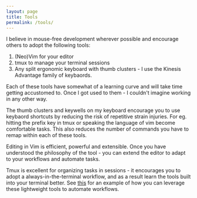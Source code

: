 ```yaml
---
layout: page
title: Tools
permalink: /tools/
---
```


I believe in mouse-free development wherever possible and encourage others to adopt the following tools:

1. (Neo)Vim for your editor
2. tmux to manage your terminal sessions
3. Any split ergonomic keyboard with thumb clusters - I use the Kinesis Advantage family of keybaords.

Each of these tools have somewhat of a learning curve and will take time getting accustomed to. Once I got used to them - I couldn't imagine working in any other way.

The thumb clusters and keywells on my keyboard encourage you to use keybaord shortcuts by reducing the risk of repetitive strain injuries. For eg. hitting the prefix key in tmux or speaking the language of vim become comfortable tasks. This also reduces the number of commands you have to remap within each of these tools.

Editing in Vim is efficient, powerful and extensible. Once you have understood the philosophy of the tool - you can extend the editor to adapt to your workflows and automate tasks.

Tmux is excellent for organizing tasks in sessions - it encourages you to adopt a always-in-the-terminal workflow, and as a result learn the tools built into your terminal better. See [this](https://www.youtube.com/watch?v=hJzqEAf2U4I) for an example of how you can leverage these lightweight tools to automate workflows.
